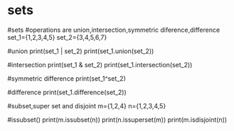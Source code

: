 # sets
#sets
#operations are union,intersection,symmetric diference,difference
set_1={1,2,3,4,5}
set_2={3,4,5,6,7}


#union
print(set_1 | set_2)
print(set_1.union(set_2))

#intersection
print(set_1 & set_2)
print(set_1.intersection(set_2))

#symmetric difference
print(set_1^set_2)

#difference
print(set_1.difference(set_2))

#subset,super set and disjoint
m={1,2,4}
n={1,2,3,4,5}

#issubset()
print(m.issubset(n))
print(n.issuperset(m))
print(m.isdisjoint(n))
